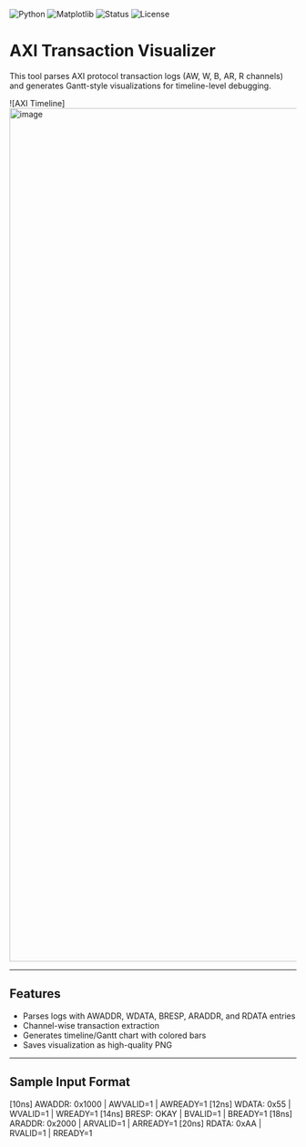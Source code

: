 ![Python](https://img.shields.io/badge/Python-3.8%2B-blue)
![Matplotlib](https://img.shields.io/badge/Matplotlib-Used-in-blue)
![Status](https://img.shields.io/badge/Status-Working-brightgreen)
![License](https://img.shields.io/badge/License-MIT-lightgrey)


# AXI Transaction Visualizer

This tool parses AXI protocol transaction logs (AW, W, B, AR, R channels) and generates Gantt-style visualizations for timeline-level debugging.

![AXI Timeline]<img width="3600" height="1500" alt="image" src="https://github.com/user-attachments/assets/7cb76936-980d-441e-aee4-d0b0d96420de" />


---

##  Features

- Parses logs with AWADDR, WDATA, BRESP, ARADDR, and RDATA entries
- Channel-wise transaction extraction
- Generates timeline/Gantt chart with colored bars
- Saves visualization as high-quality PNG

---

##  Sample Input Format
[10ns] AWADDR: 0x1000 | AWVALID=1 | AWREADY=1
[12ns] WDATA: 0x55 | WVALID=1 | WREADY=1
[14ns] BRESP: OKAY | BVALID=1 | BREADY=1
[18ns] ARADDR: 0x2000 | ARVALID=1 | ARREADY=1
[20ns] RDATA: 0xAA | RVALID=1 | RREADY=1


